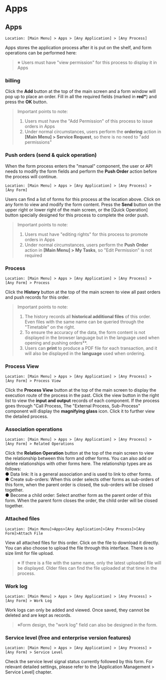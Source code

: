 # Apps

## Apps

```
Location: [Main Menu] > Apps > [Any Application] > [Any Process]
```

Apps stores the application process after it is put on the shelf, and form operations can be performed here:

> ※ Users must have "view permission" for this process to display it in Apps

### billing

Click the **Add** button at the top of the main screen and a form window will pop up to place an order. Fill in all the required fields (marked in **red\***) and press the **OK** button.

> Important points to note:
>
> 1. Users must have the "Add Permission" of this process to issue orders in Apps
> 2. Under normal circumstances, users perform the **ordering** action in **\[Main Menu] > Service Request**, so there is no need to "add permissions"

### Push orders (send & quick operation)

When the form process enters the "manual" component, the user or API needs to modify the form fields and perform the **Push Order** action before the process will continue.

```
Location: [Main Menu] > Apps > [Any Application] > [Any Process] > [Any Form]
```

Users can find a list of forms for this process at the location above. Click on any form to view and modify the form content. Press the **Send** button on the upper right or lower right of the main screen, or the \[Quick Operation] button specially designed for this process to complete the order push.

> Important points to note:
>
> 1. Users must have "editing rights" for this process to promote orders in Apps
> 2. Under normal circumstances, users perform the **Push Order** action in **\[Main Menu] > My Tasks**, so "Edit Permission" is not required

### Process

```
Location: [Main Menu] > Apps > [Any Application] > [Any Process] > [Any Form] > Process
```

Click the **History** button at the top of the main screen to view all past orders and push records for this order.

> Important points to note:
>
> 1. The history records all **historical additional files** of this order. Even files with the same name can be queried through the "Timetable" on the right.
> 2. To ensure the accuracy of the data, the form content is not displayed in the browser language but in the language used when opening and pushing orders\*\*.
> 3. Users can **print** to produce a PDF file for each transaction, and it will also be displayed in the **language** used when ordering.

### Process View

```
Location: [Main Menu] > Apps > [Any Application] > [Any Process] > [Any Form] > Process View
```

Click the **Process View** button at the top of the main screen to display the execution route of the process in the past. Click the view button in the right list to view the **input and output** records of each component. If the process goes through "Call Process, The "External Process, Sub-Process" component will display the **magnifying glass** icon. Click it to further view the detailed process.

### Association operations

```
Location: [Main Menu] > Apps > [Any Application] > [Any Process] > [Any Form] > Related Operations
```

Click the **Relation Operation** button at the top of the main screen to view the relationship between this form and other forms. You can also add or delete relationships with other forms here. The relationship types are as follows:\
● Data link: It is a general association and is used to link to other forms.\
● Create sub-orders: When this order selects other forms as sub-orders of this form, when the parent order is closed, the sub-orders will be closed together.\
● Become a child order: Select another form as the parent order of this form. When the parent form closes the order, the child order will be closed together.

### Attached files

```
Location: [Main Menu]>Apps>[Any Application]>[Any Process]>[Any Form]>Attach File
```

View all attached files for this order. Click on the file to download it directly. You can also choose to upload the file through this interface. There is no size limit for file upload.

> ※ If there is a file with the same name, only the latest uploaded file will be displayed. Older files can find the file uploaded at that time in the process.

### Work log

```
Location: [Main Menu] > Apps > [Any Application] > [Any Process] > [Any Form] > Work Log
```

Work logs can only be added and viewed. Once saved, they cannot be deleted and are kept as records.

> ※Form design, the "work log" field can also be designed in the form.

### Service level (free and enterprise version features)

```
Location: [Main Menu] > Apps > [Any Application] > [Any Process] > [Any Form] > Service Level
```

Check the service level signal status currently followed by this form. For relevant detailed settings, please refer to the \[Application Management > Service Level] chapter.
